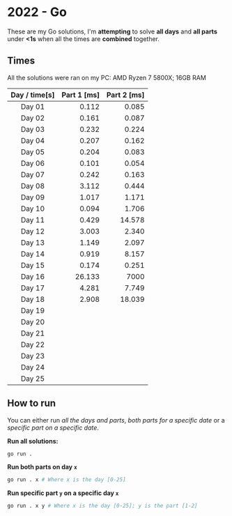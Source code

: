 # 2022 - Go

These are my Go solutions, I'm **attempting** to solve **all days** and **all parts** under **<1s** when all the times are **combined** together.

## Times

All the solutions were ran on my PC: AMD Ryzen 7 5800X; 16GB RAM

| **Day / time[s]** | **Part 1 [ms]** | **Part 2 [ms]** |
| :---------------: | --------------: | --------------: |
|      Day 01       |           0.112 |           0.085 |
|      Day 02       |           0.161 |           0.087 |
|      Day 03       |           0.232 |           0.224 |
|      Day 04       |           0.207 |           0.162 |
|      Day 05       |           0.204 |           0.083 |
|      Day 06       |           0.101 |           0.054 |
|      Day 07       |           0.242 |           0.163 |
|      Day 08       |           3.112 |           0.444 |
|      Day 09       |           1.017 |           1.171 |
|      Day 10       |           0.094 |           1.706 |
|      Day 11       |           0.429 |          14.578 |
|      Day 12       |           3.003 |           2.340 |
|      Day 13       |           1.149 |           2.097 |
|      Day 14       |           0.919 |           8.157 |
|      Day 15       |           0.174 |           0.251 |
|      Day 16       |          26.133 |            7000 |
|      Day 17       |           4.281 |           7.749 |
|      Day 18       |           2.908 |          18.039 |
|      Day 19       |                 |                 |
|      Day 20       |                 |                 |
|      Day 21       |                 |                 |
|      Day 22       |                 |                 |
|      Day 23       |                 |                 |
|      Day 24       |                 |                 |
|      Day 25       |                 |                 |

## How to run

You can either run _all the days and parts_, _both parts for a specific date_ or a _specific part on a specific date_.

**Run all solutions:**

```bash
go run .
```

**Run both parts on day `x`**

```bash
go run . x # Where x is the day [0-25]
```

**Run specific part `y` on a specific day `x`**

```bash
go run . x y # Where x is the day [0-25]; y is the part [1-2]
```
